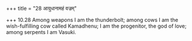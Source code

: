 +++
title = "28 आयुधानामहं वज्रम्"

+++
10.28 Among weapons I am the thunderbolt; among cows I am the
wish-fulfilling cow called Kamadhenu; I am the progenitor, the god of
love; among serpents I am Vasuki.
